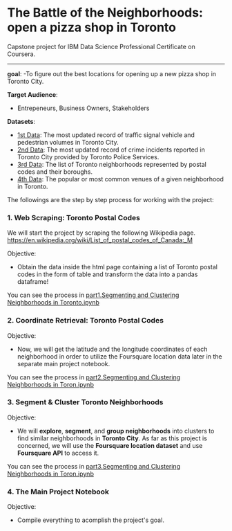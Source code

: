 # The Battle of the Neighborhoods: open  a pizza shop in Toronto
Capstone project for IBM Data Science Professional Certificate on Coursera.
***
__goal__:
-To figure out the best locations for opening up a new pizza shop in Toronto City.

__Target Audience__: 
- Entrepeneurs, Business Owners, Stakeholders

__Datasets__:
- [1st Data](https://tinyurl.com/vehicle-foot-traffic): The most updated record of traffic signal vehicle and pedestrian volumes in Toronto City. 
- [2nd Data](https://tinyurl.com/toronto-mci): The most updated record of crime incidents reported in Toronto City provided by Toronto Police Services.
- [3rd Data](https://tinyurl.com/toronto-postal-code): The list of Toronto neighborhoods represented by postal codes and their boroughs. 
- [4th Data](https://developer.foursquare.com/): The popular or most common venues of a given neighborhood in Toronto. 


The followings are the step by step process for working with the project:

### 1. Web Scraping: Toronto Postal Codes

We will start the project by scraping the following Wikipedia page.
https://en.wikipedia.org/wiki/List_of_postal_codes_of_Canada:_M

Objective:
- Obtain the data inside the html page containing a list of Toronto postal codes in the form of table and transform the data into a pandas dataframe!

You can see the process in [part1.Segmenting and Clustering Neighborhoods in Toronto.ipynb](https://github.com/as183789043/Coursera_Capstone/blob/master/part1.Segmenting%20and%20Clustering%20Neighborhoods%20in%20Toronto.ipynb)


### 2. Coordinate Retrieval: Toronto Postal Codes

Objective:
- Now, we will get the latitude and the longitude coordinates of each neighborhood in order to utilize the Foursquare location data later in the separate main project notebook.

You can see the process in [part2.Segmenting and Clustering Neighborhoods in Toron.ipynb](https://github.com/as183789043/Coursera_Capstone/blob/master/part2.Segmenting%20and%20Clustering%20Neighborhoods%20in%20Toron.ipynb)


### 3.  Segment & Cluster Toronto Neighborhoods

Objective:
- We will __explore__, __segment__, and __group neighborhoods__ into clusters to find similar neighborhoods in __Toronto City__. As far as this project is concerned, we will use the __Foursquare location dataset__ and use __Foursquare API__ to access it.

You can see the process in [part3.Segmenting and Clustering Neighborhoods in Toron.ipynb](https://github.com/as183789043/Coursera_Capstone/blob/master/part3.Segmenting%20and%20Clustering%20Neighborhoods%20in%20Toron.ipynb)

### 4. The Main Project Notebook

Objective: 
- Compile everything to acomplish the project's goal.



